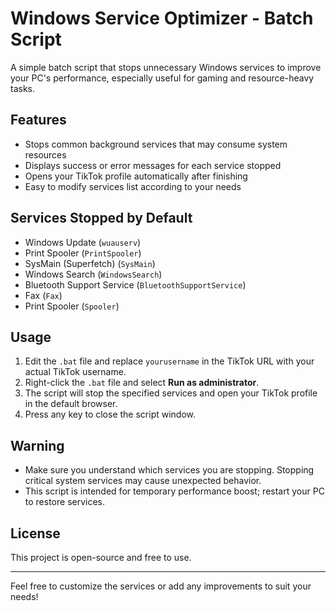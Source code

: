 # Windows Service Optimizer - Batch Script

A simple batch script that stops unnecessary Windows services to improve your PC's performance, especially useful for gaming and resource-heavy tasks.

## Features

- Stops common background services that may consume system resources
- Displays success or error messages for each service stopped
- Opens your TikTok profile automatically after finishing
- Easy to modify services list according to your needs

## Services Stopped by Default

- Windows Update (`wuauserv`)
- Print Spooler (`PrintSpooler`)
- SysMain (Superfetch) (`SysMain`)
- Windows Search (`WindowsSearch`)
- Bluetooth Support Service (`BluetoothSupportService`)
- Fax (`Fax`)
- Print Spooler (`Spooler`)

## Usage

1. Edit the `.bat` file and replace `yourusername` in the TikTok URL with your actual TikTok username.
2. Right-click the `.bat` file and select **Run as administrator**.
3. The script will stop the specified services and open your TikTok profile in the default browser.
4. Press any key to close the script window.

## Warning

- Make sure you understand which services you are stopping. Stopping critical system services may cause unexpected behavior.
- This script is intended for temporary performance boost; restart your PC to restore services.

## License

This project is open-source and free to use.

---

Feel free to customize the services or add any improvements to suit your needs!


